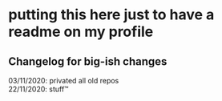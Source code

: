 # putting this here just to have a readme on my profile

## Changelog for big-ish changes
03/11/2020: privated all old repos  
22/11/2020: stuff:tm:
